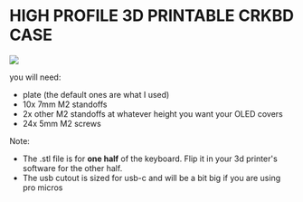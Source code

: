 # HIGH PROFILE 3D PRINTABLE CRKBD CASE

![](C:\Users\adriel\Dropbox\IMG_0155.jpg)



you will need:

* plate (the default ones are what I used)
* 10x 7mm M2 standoffs
* 2x other M2 standoffs at whatever height you want your OLED covers
* 24x 5mm M2 screws



Note:

* The .stl file is for **one half** of the keyboard. Flip it in your 3d printer's software for the other half.
* The usb cutout is sized for usb-c and will be a bit big if you are using pro micros
